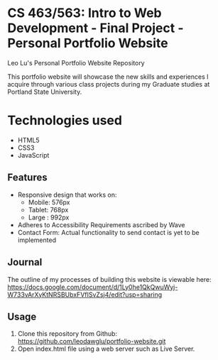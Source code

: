 # CS 463/563: Intro to Web Development - Final Project - Personal Portfolio Website

Leo Lu's Personal Portfolio Website Repository

This portfolio website will showcase the new skills and experiences I acquire
through various class projects during my Graduate studies
at Portland State University.

# Technologies used
* HTML5
* CSS3
* JavaScript

## Features
* Responsive design that works on:
  - Mobile: 576px
  - Tablet: 768px
  - Large : 992px
* Adheres to Accessibility Requirements ascribed by Wave
* Contact Form: Actual functionality to send contact is yet to be implemented

## Journal
The outline of my processes of building this website is viewable here:
https://docs.google.com/document/d/1Ly0he1QkQwuWyj-W733vArXyKtNRSBUbxFVfISvZsj4/edit?usp=sharing

## Usage
1. Clone this repository from Github:
https://github.com/leodawglu/portfolio-website.git
2. Open index.html file using a web server such as Live Server.
